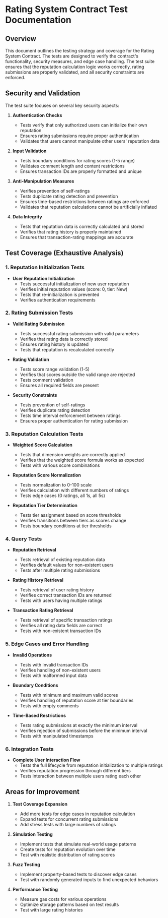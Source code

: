# Rating System Contract Test Documentation

## Overview

This document outlines the testing strategy and coverage for the Rating System Contract. The tests are designed to verify the contract's functionality, security measures, and edge case handling. The test suite ensures that the reputation calculation logic works correctly, rating submissions are properly validated, and all security constraints are enforced.

## Security and Validation

The test suite focuses on several key security aspects:

1. **Authentication Checks**
   - Tests verify that only authorized users can initialize their own reputation
   - Ensures rating submissions require proper authentication
   - Validates that users cannot manipulate other users' reputation data

2. **Input Validation**
   - Tests boundary conditions for rating scores (1-5 range)
   - Validates comment length and content restrictions
   - Ensures transaction IDs are properly formatted and unique

3. **Anti-Manipulation Measures**
   - Verifies prevention of self-ratings
   - Tests duplicate rating detection and prevention
   - Ensures time-based restrictions between ratings are enforced
   - Validates that reputation calculations cannot be artificially inflated

4. **Data Integrity**
   - Tests that reputation data is correctly calculated and stored
   - Verifies that rating history is properly maintained
   - Ensures that transaction-rating mappings are accurate

## Test Coverage (Exhaustive Analysis)

### 1. Reputation Initialization Tests

- **User Reputation Initialization**
  - Tests successful initialization of new user reputation
  - Verifies initial reputation values (score: 0, tier: New)
  - Tests that re-initialization is prevented
  - Verifies authentication requirements

### 2. Rating Submission Tests

- **Valid Rating Submission**
  - Tests successful rating submission with valid parameters
  - Verifies that rating data is correctly stored
  - Ensures rating history is updated
  - Tests that reputation is recalculated correctly

- **Rating Validation**
  - Tests score range validation (1-5)
  - Verifies that scores outside the valid range are rejected
  - Tests comment validation
  - Ensures all required fields are present

- **Security Constraints**
  - Tests prevention of self-ratings
  - Verifies duplicate rating detection
  - Tests time interval enforcement between ratings
  - Ensures proper authentication for rating submission

### 3. Reputation Calculation Tests

- **Weighted Score Calculation**
  - Tests that dimension weights are correctly applied
  - Verifies that the weighted score formula works as expected
  - Tests with various score combinations

- **Reputation Score Normalization**
  - Tests normalization to 0-100 scale
  - Verifies calculation with different numbers of ratings
  - Tests edge cases (0 ratings, all 1s, all 5s)

- **Reputation Tier Determination**
  - Tests tier assignment based on score thresholds
  - Verifies transitions between tiers as scores change
  - Tests boundary conditions at tier thresholds

### 4. Query Tests

- **Reputation Retrieval**
  - Tests retrieval of existing reputation data
  - Verifies default values for non-existent users
  - Tests after multiple rating submissions

- **Rating History Retrieval**
  - Tests retrieval of user rating history
  - Verifies correct transaction IDs are returned
  - Tests with users having multiple ratings

- **Transaction Rating Retrieval**
  - Tests retrieval of specific transaction ratings
  - Verifies all rating data fields are correct
  - Tests with non-existent transaction IDs

### 5. Edge Cases and Error Handling

- **Invalid Operations**
  - Tests with invalid transaction IDs
  - Verifies handling of non-existent users
  - Tests with malformed input data

- **Boundary Conditions**
  - Tests with minimum and maximum valid scores
  - Verifies handling of reputation score at tier boundaries
  - Tests with empty comments

- **Time-Based Restrictions**
  - Tests rating submissions at exactly the minimum interval
  - Verifies rejection of submissions before the minimum interval
  - Tests with manipulated timestamps

### 6. Integration Tests

- **Complete User Interaction Flow**
  - Tests the full lifecycle from reputation initialization to multiple ratings
  - Verifies reputation progression through different tiers
  - Tests interaction between multiple users rating each other

## Areas for Improvement

1. **Test Coverage Expansion**
   - Add more tests for edge cases in reputation calculation
   - Expand tests for concurrent rating submissions
   - Add stress tests with large numbers of ratings

2. **Simulation Testing**
   - Implement tests that simulate real-world usage patterns
   - Create tests for reputation evolution over time
   - Test with realistic distribution of rating scores

3. **Fuzz Testing**
   - Implement property-based tests to discover edge cases
   - Test with randomly generated inputs to find unexpected behaviors

4. **Performance Testing**
   - Measure gas costs for various operations
   - Optimize storage patterns based on test results
   - Test with large rating histories
